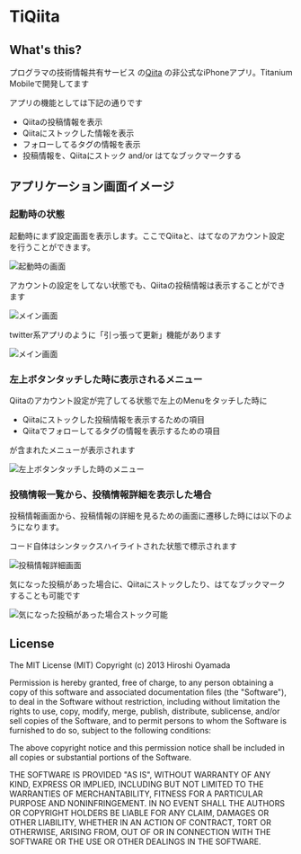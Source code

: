 # TiQiita

## What's this?

プログラマの技術情報共有サービス の[Qiita](http://qiita.com/) の非公式なiPhoneアプリ。Titanium Mobileで開発してます

アプリの機能としては下記の通りです

- Qiitaの投稿情報を表示
- Qiitaにストックした情報を表示
- フォローしてるタグの情報を表示
- 投稿情報を、Qiitaにストック and/or はてなブックマークする


## アプリケーション画面イメージ

### 起動時の状態

起動時にまず設定画面を表示します。ここでQiitaと、はてなのアカウント設定を行うことができます。

![起動時の画面](https://s3-ap-northeast-1.amazonaws.com/tiqiita/config.png)

アカウントの設定をしてない状態でも、Qiitaの投稿情報は表示することができます

![メイン画面](https://s3-ap-northeast-1.amazonaws.com/tiqiita/mainWindow.png)

twitter系アプリのように「引っ張って更新」機能があります

![メイン画面](https://s3-ap-northeast-1.amazonaws.com/tiqiita/downloading.png)

### 左上ボタンタッチした時に表示されるメニュー

Qiitaのアカウント設定が完了してる状態で左上のMenuをタッチした時に

- Qiitaにストックした投稿情報を表示するための項目
- Qiitaでフォローしてるタグの情報を表示するための項目

が含まれたメニューが表示されます

![左上ボタンタッチした時のメニュー](https://s3-ap-northeast-1.amazonaws.com/tiqiita/slidemenu.png)


### 投稿情報一覧から、投稿情報詳細を表示した場合

投稿情報画面から、投稿情報の詳細を見るための画面に遷移した時には以下のようになります。

コード自体はシンタックスハイライトされた状態で標示されます

![投稿情報詳細画面](https://s3-ap-northeast-1.amazonaws.com/tiqiita/detail.png)


気になった投稿があった場合に、Qiitaにストックしたり、はてなブックマークすることも可能です

![気になった投稿があった場合ストック可能](https://s3-ap-northeast-1.amazonaws.com/tiqiita/action.png)


## License

The MIT License (MIT)
Copyright (c) 2013 Hiroshi Oyamada

Permission is hereby granted, free of charge, to any person obtaining a copy of this software and associated documentation files (the "Software"), to deal in the Software without restriction, including without limitation the rights to use, copy, modify, merge, publish, distribute, sublicense, and/or sell copies of the Software, and to permit persons to whom the Software is furnished to do so, subject to the following conditions:

The above copyright notice and this permission notice shall be included in all copies or substantial portions of the Software.

THE SOFTWARE IS PROVIDED "AS IS", WITHOUT WARRANTY OF ANY KIND, EXPRESS OR IMPLIED, INCLUDING BUT NOT LIMITED TO THE WARRANTIES OF MERCHANTABILITY, FITNESS FOR A PARTICULAR PURPOSE AND NONINFRINGEMENT. IN NO EVENT SHALL THE AUTHORS OR COPYRIGHT HOLDERS BE LIABLE FOR ANY CLAIM, DAMAGES OR OTHER LIABILITY, WHETHER IN AN ACTION OF CONTRACT, TORT OR OTHERWISE, ARISING FROM, OUT OF OR IN CONNECTION WITH THE SOFTWARE OR THE USE OR OTHER DEALINGS IN THE SOFTWARE.
